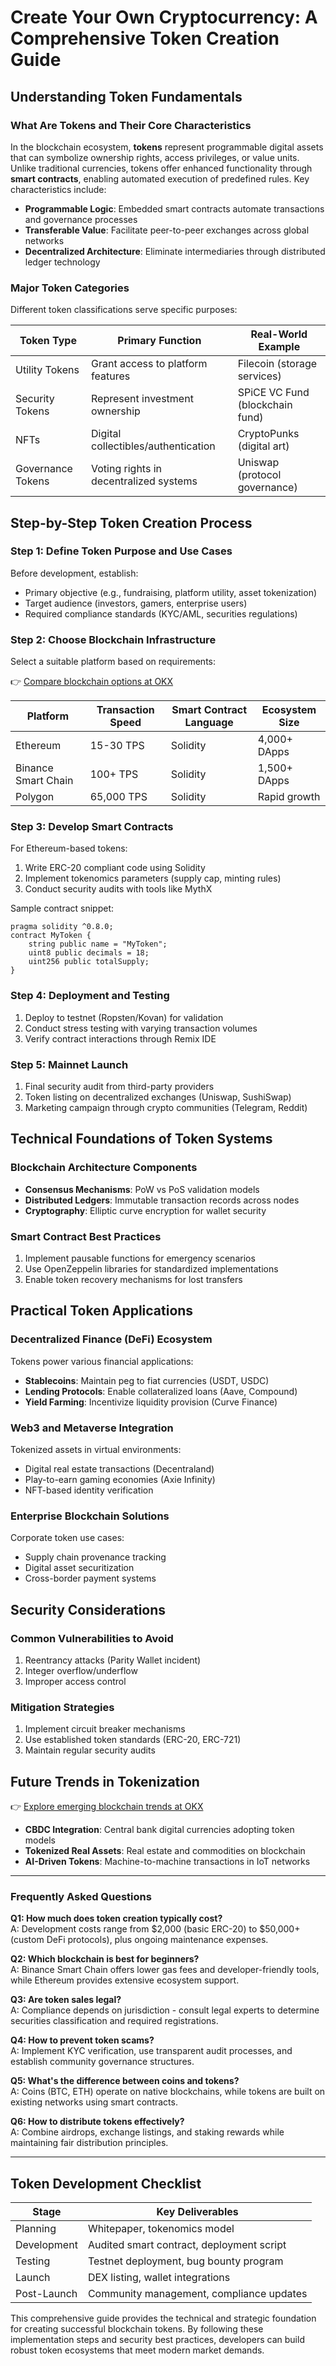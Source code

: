 # Create Your Own Cryptocurrency: A Comprehensive Token Creation Guide

## Understanding Token Fundamentals

### What Are Tokens and Their Core Characteristics  
In the blockchain ecosystem, **tokens** represent programmable digital assets that can symbolize ownership rights, access privileges, or value units. Unlike traditional currencies, tokens offer enhanced functionality through **smart contracts**, enabling automated execution of predefined rules. Key characteristics include:  

- **Programmable Logic**: Embedded smart contracts automate transactions and governance processes  
- **Transferable Value**: Facilitate peer-to-peer exchanges across global networks  
- **Decentralized Architecture**: Eliminate intermediaries through distributed ledger technology  

### Major Token Categories  
Different token classifications serve specific purposes:  

| Token Type        | Primary Function                      | Real-World Example               |
|-------------------|---------------------------------------|----------------------------------|
| Utility Tokens    | Grant access to platform features     | Filecoin (storage services)      |
| Security Tokens   | Represent investment ownership        | SPiCE VC Fund (blockchain fund)  |
| NFTs              | Digital collectibles/authentication | CryptoPunks (digital art)        |
| Governance Tokens | Voting rights in decentralized systems| Uniswap (protocol governance)    |

## Step-by-Step Token Creation Process

### Step 1: Define Token Purpose and Use Cases  
Before development, establish:  
- Primary objective (e.g., fundraising, platform utility, asset tokenization)  
- Target audience (investors, gamers, enterprise users)  
- Required compliance standards (KYC/AML, securities regulations)  

### Step 2: Choose Blockchain Infrastructure  
Select a suitable platform based on requirements:  

👉 [Compare blockchain options at OKX](https://bit.ly/okx-bonus)  

| Platform          | Transaction Speed | Smart Contract Language | Ecosystem Size |
|-------------------|-------------------|-------------------------|----------------|
| Ethereum          | 15-30 TPS         | Solidity                | 4,000+ DApps   |
| Binance Smart Chain| 100+ TPS         | Solidity                | 1,500+ DApps   |
| Polygon           | 65,000 TPS        | Solidity                | Rapid growth   |

### Step 3: Develop Smart Contracts  
For Ethereum-based tokens:  
1. Write ERC-20 compliant code using Solidity  
2. Implement tokenomics parameters (supply cap, minting rules)  
3. Conduct security audits with tools like MythX  

Sample contract snippet:  
```solidity
pragma solidity ^0.8.0;
contract MyToken {
    string public name = "MyToken";
    uint8 public decimals = 18;
    uint256 public totalSupply;
}
```

### Step 4: Deployment and Testing  
1. Deploy to testnet (Ropsten/Kovan) for validation  
2. Conduct stress testing with varying transaction volumes  
3. Verify contract interactions through Remix IDE  

### Step 5: Mainnet Launch  
1. Final security audit from third-party providers  
2. Token listing on decentralized exchanges (Uniswap, SushiSwap)  
3. Marketing campaign through crypto communities (Telegram, Reddit)

## Technical Foundations of Token Systems

### Blockchain Architecture Components  
- **Consensus Mechanisms**: PoW vs PoS validation models  
- **Distributed Ledgers**: Immutable transaction records across nodes  
- **Cryptography**: Elliptic curve encryption for wallet security  

### Smart Contract Best Practices  
1. Implement pausable functions for emergency scenarios  
2. Use OpenZeppelin libraries for standardized implementations  
3. Enable token recovery mechanisms for lost transfers  

## Practical Token Applications

### Decentralized Finance (DeFi) Ecosystem  
Tokens power various financial applications:  
- **Stablecoins**: Maintain peg to fiat currencies (USDT, USDC)  
- **Lending Protocols**: Enable collateralized loans (Aave, Compound)  
- **Yield Farming**: Incentivize liquidity provision (Curve Finance)  

### Web3 and Metaverse Integration  
Tokenized assets in virtual environments:  
- Digital real estate transactions (Decentraland)  
- Play-to-earn gaming economies (Axie Infinity)  
- NFT-based identity verification  

### Enterprise Blockchain Solutions  
Corporate token use cases:  
- Supply chain provenance tracking  
- Digital asset securitization  
- Cross-border payment systems  

## Security Considerations

### Common Vulnerabilities to Avoid  
1. Reentrancy attacks (Parity Wallet incident)  
2. Integer overflow/underflow  
3. Improper access control  

### Mitigation Strategies  
1. Implement circuit breaker mechanisms  
2. Use established token standards (ERC-20, ERC-721)  
3. Maintain regular security audits  

## Future Trends in Tokenization  

👉 [Explore emerging blockchain trends at OKX](https://bit.ly/okx-bonus)  

- **CBDC Integration**: Central bank digital currencies adopting token models  
- **Tokenized Real Assets**: Real estate and commodities on blockchain  
- **AI-Driven Tokens**: Machine-to-machine transactions in IoT networks  

---

### Frequently Asked Questions

**Q1: How much does token creation typically cost?**  
A: Development costs range from $2,000 (basic ERC-20) to $50,000+ (custom DeFi protocols), plus ongoing maintenance expenses.

**Q2: Which blockchain is best for beginners?**  
A: Binance Smart Chain offers lower gas fees and developer-friendly tools, while Ethereum provides extensive ecosystem support.

**Q3: Are token sales legal?**  
A: Compliance depends on jurisdiction - consult legal experts to determine securities classification and required registrations.

**Q4: How to prevent token scams?**  
A: Implement KYC verification, use transparent audit processes, and establish community governance structures.

**Q5: What's the difference between coins and tokens?**  
A: Coins (BTC, ETH) operate on native blockchains, while tokens are built on existing networks using smart contracts.

**Q6: How to distribute tokens effectively?**  
A: Combine airdrops, exchange listings, and staking rewards while maintaining fair distribution principles.

---

## Token Development Checklist  

| Stage              | Key Deliverables                          |
|--------------------|-------------------------------------------|
| Planning           | Whitepaper, tokenomics model              |
| Development        | Audited smart contract, deployment script |
| Testing            | Testnet deployment, bug bounty program    |
| Launch             | DEX listing, wallet integrations          |
| Post-Launch        | Community management, compliance updates  |

This comprehensive guide provides the technical and strategic foundation for creating successful blockchain tokens. By following these implementation steps and security best practices, developers can build robust token ecosystems that meet modern market demands.